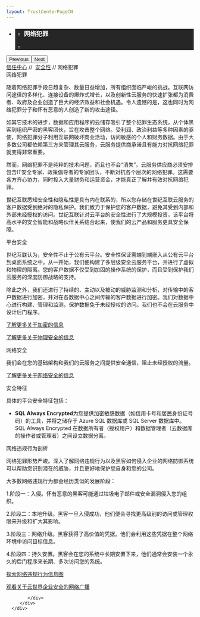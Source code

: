 ```yaml
---
layout: TrustCenterPageCN
---
```

<div class="row-fluid">
   <div class="span">
      <div>
         <div id="HeroWrapper" data-cols="1" data-view1="1" data-view2="1" data-view3="1" data-view4="1" class="row-fluid wider hero grid-container">
            <div class="span bp0-col-1-1 bp1-col-1-1 bp2-col-1-1 bp3-col-1-1">
               <div bi:type="slideshow" class="slideshow slideshow-hero hero" xmlns:bi="urn:schemas-microsoft-com:mscom:bi">
                  <ul bi:type="list" class="slides">
                     <li id="slide-1" bi:index="0" selectBi="">
                        <div class="heroitem light-foreground" bi:type="heroitem">
                           <div class="media" bi:parenttitle="t1">
                              <a href="" bi:track="False" bi:titleflag="t1" bi:index="0">
                                 <div data-picture="" data-alt="You are in control of your data" data-disable-swap-below="">
                                    <div data-src="https://c.s-microsoft.com/en-us/CMSImages/MS_TrustCenter_Privacy_Header.jpg?version=dc9c5b9b-c334-7922-892a-15c2cd65053d"></div>
                                    <noscript></noscript>
                                 </div>
                              </a>
                           </div>
                           <div class="text" bi:type="cta">
                              <div class="text-container">
                                 <div class="box" style="background: rgba(0,0,0,.85); color: #FFFFFF;">
                                    <ul bi:type="list" class="headerCaption subpageHeaderCaption">
                                       <li class="box-title">
                                          <h3 class="box-title" bi:type="title" bi:title="t1" style="color: #FFFFFF;">网络犯罪</h3>
                                       </li>
                                       <li class="box-actions box-description"><a target="_self" class="mscom-link" href=""></a></li>
                                    </ul>
                                 </div>
                              </div>
                           </div>
                        </div>
                     </li>
                  </ul>
                  <div class="navigation international" bi:track="false">
                     <div class="grid-container settop" data-title-text="Go To Slide "></div>
                  </div>
                  <div class="prev-next" bi:track="false"><button class="prev"><span class="icon-left" aria-hidden="true"></span><span class="screen-reader-text">Previous</span></button><button class="next"><span class="icon-right" aria-hidden="true"></span><span class="screen-reader-text">Next</span></button></div>
                  <div id="play-pause" class="play-pause" style="display:none">
                     <div class="pause"><button id="pauseButton" class="pause_button"><span class="icon-pause" aria-hidden="true"></span><span class="screen-reader-text">Pause</span></button></div>
                     <div class="play"><button id="playButton" class="play_button"><span class="icon-play" aria-hidden="true"></span><span class="screen-reader-text">Play</span></button></div>
                  </div>
               </div>
            </div>
         </div>
         <div id="BreadcrumbWrapper" data-cols="1" data-view1="1" data-view2="1" data-view3="1" data-view4="1" class="row-fluid grid-container mscom-grid-container breadcrumbs">
            <div class="span bp0-col-1-1 bp1-col-1-1 bp2-col-1-1 bp3-col-1-1"><a target="_self" class="mscom-link" href="../default-cn.html">信任中心</a> // 
               <a target="_self" class="mscom-link" href="../security/default-cn.html">安全性</a> // 网络犯罪
            </div>
         </div>
         <div id="ContentWrapper" data-cols="2" data-view1="1" data-view2="2" data-view3="2" data-view4="2" class="row-fluid subpageBody">
            <div class="span bp0-col-1-1 bp2-col-2-1 bp3-col-2-1 bp1-col-2-2">
               <label>网络犯罪</label>
               <p>随着网络犯罪手段日趋复杂、数量日益增加，所有组织面临严峻的挑战。互联网访问途径的多样化、连接设备的爆炸式增长，以及创新性云服务的快速扩张都为消费者、政府及企业创造了巨大的经济效益和社会机遇。令人遗憾的是，这也同时为网络犯罪分子和怀有恶意的人创造了新的攻击途径。</p>
               <p>如其它技术的进步，数据和应用程序的云储存吸引了整个犯罪生态系统，从个体黑客到组织严密的黑客团伙，旨在攻击整个网络。受利润、政治利益等多种因素的驱使，网络犯罪分子利用互联网破坏商业活动，访问敏感的个人和财务数据。由于大多数公司都依赖第三方来管理其云服务，云服务提供商承诺且有能力对抗网络犯罪就变得非常重要。</p>
               <p>然而，网络犯罪不是纯粹的技术问题，而且也不会“消失”。云服务供应商必须安排包含IT安全专家、政策倡导者的专家团队，不断对抗各个层次的网络犯罪。这需要各方齐心协力，同时投入大量财务和运营资金，才能真正了解并有效对抗网络犯罪。</p>
               <p>世纪互联悉知安全性和隐私性是具有内在联系的，所以您存储在世纪互联云服务的客户数据受到绝对的隐私保护。我们致力于保护您的客户数据，避免其受到内部和外部未经授权的访问。世纪互联针对云平台的安全性进行了大规模投资，该平台将高水平的安全智能和战略伙伴关系结合起来，使我们的云产品和服务更具安全保障。</p>
               <label>平台安全</label>
               <p>世纪互联认为，安全性不止于公有云平台。安全性保证需端到端嵌入从公有云平台到桌面系统之中。从一开始，我们便构建了多层级安全云服务平台，并进行了虚拟和物理的隔离。您的客户数据不仅受到加固的操作系统的保护，而且受到保护我们云服务的深度防御战略的支持。</p>
               <p>除此之外，我们还进行了持续的、主动以及被动的威胁监测和分析，对传输中的客户数据进行加密，并对在各数据中心之间传输的客户数据进行加密。我们对数据中心进行构建、管理和监测，保护数据免于未经授权的访问。我们也不会在云服务中设计后门程序。</p>
               <p><a href="../security/encryption-cn.html">了解更多关于加密的信息</a></p>
               <p><a href="../transparency/default-cn.html">了解更多关于物理安全的信息</a></p>
               <label>网络安全</label>
               <p>我们会在您的基础架构和我们的云服务之间提供安全通信，阻止未经授权的流量。</p>
               <p><a href="../security/networksecurity-cn.html">了解更多关于网络安全的信息</a></p>
               <label>安全特征</label>
               <p>具体的平台安全特征包括：</p>
               <ul style="list-style-type:disc">
                  <li><strong>SQL Always Encrypted</strong>为您提供加密敏感数据（如信用卡号和居民身份证号码）的工具，并将之储存于 Azure SQL 数据库或 SQL Server 数据库中。SQL Always Encrypted 在数据所有者（授权用户）和数据管理者（云数据库的操作者或管理者）之间设立数据分离。</li>
               </ul>
               <label>网络违规行为剖析</label>
               <p>网络犯罪形势严峻。深入了解网络违规行为以及黑客如何侵入企业的网络防御系统可以帮助您识别潜在的威胁，并且更好地保护您自身和您的公司。</p>
               <p>大多数网络违规行为都会经历类似的发展阶段：</p>
               <p>1.阶段一：入侵。怀有恶意的黑客可能通过垃圾电子邮件或安全漏洞侵入您的组织。</p>
               <p>2.阶段二：本地升级。黑客一旦入侵成功，他们便会寻找更高级别的访问或管理权限来升级和扩大其影响。</p>
               <p>3.阶段三：网络升级。黑客获得了高价值的凭据。他们会利用这些凭据在整个网络环境中访问目标信息。</p>
               <p>4.阶段四：持久安置。黑客会在您的系统中长期安置下来，他们通常会安装一个永久的后门程序来长期、多次访问您的系统。</p>
               <p><a href="https://cloud-platform-assets.azurewebsites.net/anatomy-of-a-breach/">探索网络违规行为信息图</a></p>
               <p><a href="https://news.microsoft.com/security2015/">观看关于云世界企业安全的网络广播</a></p>

            </div>
         </div>
      </div>
   </div>
</div>
<div class="row-fluid" data-view4="1" data-view3="1" data-view2="1" data-view1="1" data-cols="1">
   <div class="span bp0-col-1-1 bp1-col-1-1 bp2-col-1-1 bp3-col-1-1"></div>
</div>
